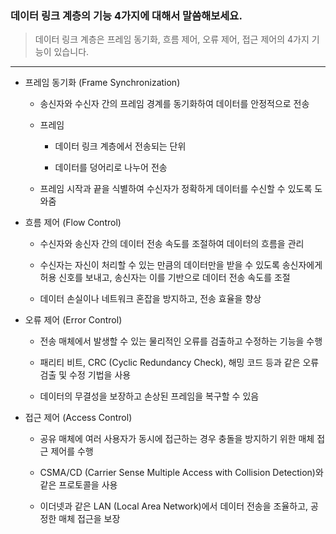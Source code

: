 ### 데이터 링크 계층의 기능 4가지에 대해서 말씀해보세요.

> 데이터 링크 계층은 프레임 동기화, 흐름 제어, 오류 제어, 접근 제어의 4가지 기능이 있습니다.

---

- 프레임 동기화 (Frame Synchronization)
  
  - 송신자와 수신자 간의 프레임 경계를 동기화하여 데이터를 안정적으로 전송
  
  - 프레임
    
    - 데이터 링크 계층에서 전송되는 단위
    
    - 데이터를 덩어리로 나누어 전송
  
  - 프레임 시작과 끝을 식별하여 수신자가 정확하게 데이터를 수신할 수 있도록 도와줌

- 흐름 제어 (Flow Control)
  
  - 수신자와 송신자 간의 데이터 전송 속도를 조절하여 데이터의 흐름을 관리
  
  - 수신자는 자신이 처리할 수 있는 만큼의 데이터만을 받을 수 있도록 송신자에게 허용 신호를 보내고, 송신자는 이를 기반으로 데이터 전송 속도를 조절
  
  - 데이터 손실이나 네트워크 혼잡을 방지하고, 전송 효율을 향상

- 오류 제어 (Error Control)
  
  - 전송 매체에서 발생할 수 있는 물리적인 오류를 검출하고 수정하는 기능을 수행
  
  - 패리티 비트, CRC (Cyclic Redundancy Check), 해밍 코드 등과 같은 오류 검출 및 수정 기법을 사용
  
  - 데이터의 무결성을 보장하고 손상된 프레임을 복구할 수 있음

- 접근 제어 (Access Control)
  
  - 공유 매체에 여러 사용자가 동시에 접근하는 경우 충돌을 방지하기 위한 매체 접근 제어를 수행
  
  - CSMA/CD (Carrier Sense Multiple Access with Collision Detection)와 같은 프로토콜을 사용
  
  - 이더넷과 같은 LAN (Local Area Network)에서 데이터 전송을 조율하고, 공정한 매체 접근을 보장
